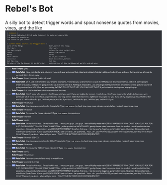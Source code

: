# Rebel's Bot
A silly bot to detect trigger words and spout nonsense quotes from movies, vines, and the like
![Screenshot](https://github.com/sarahayu/rebelsbot/blob/master/screenshots/rbscreenshot1.png)
![Screenshot](https://github.com/sarahayu/rebelsbot/blob/master/screenshots/rbscreenshot2.png)

